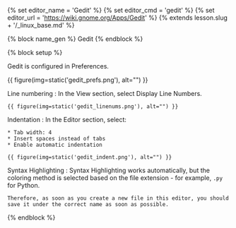 
{% set editor_name = 'Gedit' %}
{% set editor_cmd = 'gedit' %}
{% set editor_url = 'https://wiki.gnome.org/Apps/Gedit' %}
{% extends lesson.slug + '/_linux_base.md' %}

{% block name_gen %} Gedit {% endblock %}

{% block setup %}

Gedit is configured in Preferences.

{{ figure(img=static('gedit_prefs.png'), alt="") }}

Line numbering
:   In the View section, select Display Line Numbers.

    {{ figure(img=static('gedit_linenums.png'), alt="") }}

Indentation
:   In the Editor section, select:

    * Tab width: 4
    * Insert spaces instead of tabs
    * Enable automatic indentation

    {{ figure(img=static('gedit_indent.png'), alt="") }}

Syntax Highlighting
:   Syntax Highlighting works automatically, but the coloring method is 
    selected based on the file extension - for example, `.py` for Python.

    Therefore, as soon as you create a new file in this editor, you should save it under the correct name as soon as possible.

{% endblock %}
